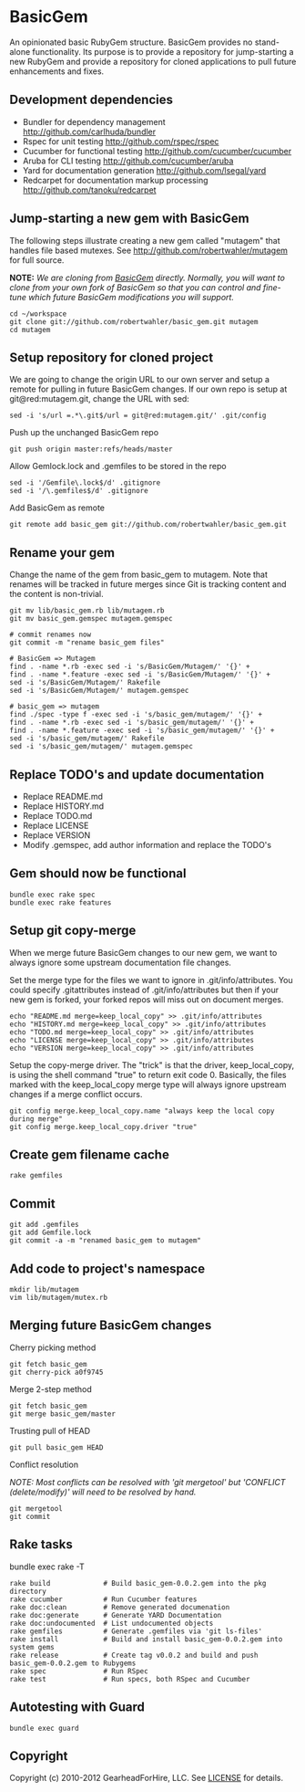 BasicGem
========

An opinionated basic RubyGem structure. BasicGem provides no stand-alone
functionality.  Its purpose is to provide a repository for jump-starting a new
RubyGem and provide a repository for cloned applications to pull future
enhancements and fixes.


Development dependencies
---------------------

* Bundler for dependency management <http://github.com/carlhuda/bundler>
* Rspec for unit testing <http://github.com/rspec/rspec>
* Cucumber for functional testing <http://github.com/cucumber/cucumber>
* Aruba for CLI testing <http://github.com/cucumber/aruba>
* Yard for documentation generation <http://github.com/lsegal/yard>
* Redcarpet for documentation markup processing <http://github.com/tanoku/redcarpet>


Jump-starting a new gem with BasicGem
-----------------------------------------
The following steps illustrate creating a new gem called "mutagem" that handles
file based mutexes.  See <http://github.com/robertwahler/mutagem> for full
source.

**NOTE:** _We are cloning from
[BasicGem](http://github.com/robertwahler/basic_gem) directly.  Normally, you
will want to clone from your own fork of BasicGem so that you can control and
fine-tune which future BasicGem modifications you will support._

    cd ~/workspace
    git clone git://github.com/robertwahler/basic_gem.git mutagem
    cd mutagem


Setup repository for cloned project
-----------------------------------

We are going to change the origin URL to our own server and setup a remote
for pulling in future BasicGem changes. If our own repo is setup at
git@red:mutagem.git, change the URL with sed:

    sed -i 's/url =.*\.git$/url = git@red:mutagem.git/' .git/config

Push up the unchanged BasicGem repo

    git push origin master:refs/heads/master

Allow Gemlock.lock and .gemfiles to be stored in the repo

    sed -i '/Gemfile\.lock$/d' .gitignore
    sed -i '/\.gemfiles$/d' .gitignore

Add BasicGem as remote

    git remote add basic_gem git://github.com/robertwahler/basic_gem.git


Rename your gem
---------------

Change the name of the gem from basic_gem to mutagem.  Note that
renames will be tracked in future merges since Git is tracking content and
the content is non-trivial.

    git mv lib/basic_gem.rb lib/mutagem.rb
    git mv basic_gem.gemspec mutagem.gemspec

    # commit renames now
    git commit -m "rename basic_gem files"

    # BasicGem => Mutagem
    find . -name *.rb -exec sed -i 's/BasicGem/Mutagem/' '{}' +
    find . -name *.feature -exec sed -i 's/BasicGem/Mutagem/' '{}' +
    sed -i 's/BasicGem/Mutagem/' Rakefile
    sed -i 's/BasicGem/Mutagem/' mutagem.gemspec

    # basic_gem => mutagem
    find ./spec -type f -exec sed -i 's/basic_gem/mutagem/' '{}' +
    find . -name *.rb -exec sed -i 's/basic_gem/mutagem/' '{}' +
    find . -name *.feature -exec sed -i 's/basic_gem/mutagem/' '{}' +
    sed -i 's/basic_gem/mutagem/' Rakefile
    sed -i 's/basic_gem/mutagem/' mutagem.gemspec


Replace TODO's and update documentation
---------------------------------------

* Replace README.md
* Replace HISTORY.md
* Replace TODO.md
* Replace LICENSE
* Replace VERSION
* Modify .gemspec, add author information and replace the TODO's


Gem should now be functional
---------------------------

    bundle exec rake spec
    bundle exec rake features


Setup git copy-merge
--------------------
When we merge future BasicGem changes to our new gem, we want to always ignore
some upstream documentation file changes.

Set the merge type for the files we want to ignore in .git/info/attributes. You
could specify .gitattributes instead of .git/info/attributes but then if your
new gem is forked, your forked repos will miss out on document merges.

    echo "README.md merge=keep_local_copy" >> .git/info/attributes
    echo "HISTORY.md merge=keep_local_copy" >> .git/info/attributes
    echo "TODO.md merge=keep_local_copy" >> .git/info/attributes
    echo "LICENSE merge=keep_local_copy" >> .git/info/attributes
    echo "VERSION merge=keep_local_copy" >> .git/info/attributes


Setup the copy-merge driver. The "trick" is that the driver, keep_local_copy, is using
the shell command "true" to return exit code 0.  Basically, the files marked with
the keep_local_copy merge type will always ignore upstream changes if a merge conflict occurs.

    git config merge.keep_local_copy.name "always keep the local copy during merge"
    git config merge.keep_local_copy.driver "true"


Create gem filename cache
-------------------------

    rake gemfiles

Commit
------

    git add .gemfiles
    git add Gemfile.lock
    git commit -a -m "renamed basic_gem to mutagem"


Add code to project's namespace
-------------------------------

    mkdir lib/mutagem
    vim lib/mutagem/mutex.rb


Merging future BasicGem changes
-------------------------------

Cherry picking method

    git fetch basic_gem
    git cherry-pick a0f9745

Merge 2-step method

    git fetch basic_gem
    git merge basic_gem/master

Trusting pull of HEAD

    git pull basic_gem HEAD

Conflict resolution

*NOTE: Most conflicts can be resolved with 'git mergetool' but 'CONFLICT (delete/modify)' will
need to be resolved by hand.*

    git mergetool
    git commit


Rake tasks
----------

bundle exec rake -T

    rake build             # Build basic_gem-0.0.2.gem into the pkg directory
    rake cucumber          # Run Cucumber features
    rake doc:clean         # Remove generated documenation
    rake doc:generate      # Generate YARD Documentation
    rake doc:undocumented  # List undocumented objects
    rake gemfiles          # Generate .gemfiles via 'git ls-files'
    rake install           # Build and install basic_gem-0.0.2.gem into system gems
    rake release           # Create tag v0.0.2 and build and push basic_gem-0.0.2.gem to Rubygems
    rake spec              # Run RSpec
    rake test              # Run specs, both RSpec and Cucumber

Autotesting with Guard
----------------------

    bundle exec guard


Copyright
---------

Copyright (c) 2010-2012 GearheadForHire, LLC. See [LICENSE](LICENSE) for details.
